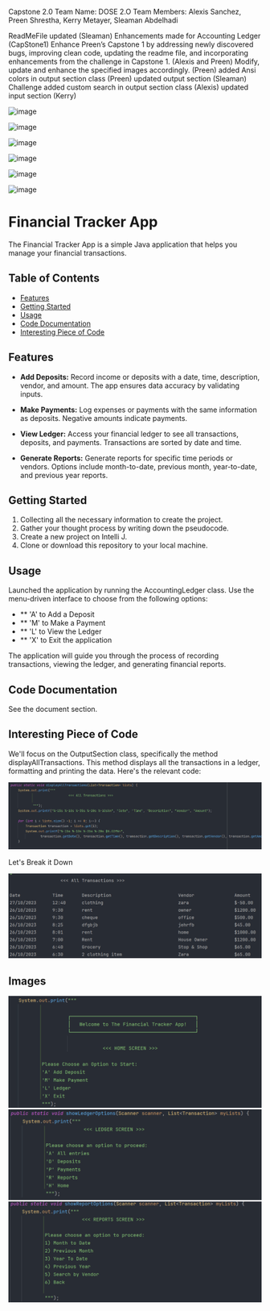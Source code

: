 Capstone 2.0 
Team Name: DOSE 2.O
Team Members: Alexis Sanchez, Preen Shrestha, Kerry Metayer, Sleaman Abdelhadi   
         
ReadMeFile updated (Sleaman)
Enhancements made for Accounting Ledger (CapStone1)
Enhance Preen’s Capstone 1 by addressing newly discovered bugs, improving clean code, updating the readme file, and incorporating enhancements from the challenge in Capstone 1. (Alexis and Preen)
Modify, update and enhance the specified images accordingly. (Preen)
added Ansi colors in output section class (Preen)
updated output section (Sleaman)
Challenge added custom search in output section class (Alexis)
updated input section (Kerry)



![image](https://github.com/PreenShrestha/CapstoneProjects/assets/147070134/b080e688-3328-4c40-b6de-20ead08d9aff)

![image](https://github.com/PreenShrestha/CapstoneProjects/assets/147070134/22596b46-fccb-4c00-a710-9708b8b751b7)

![image](https://github.com/PreenShrestha/CapstoneProjects/assets/147070134/9a5bbbfb-7bbe-4ad6-a307-d5cf3287e1f7)

![image](https://github.com/PreenShrestha/CapstoneProjects/assets/147070134/5536d4bc-6d7c-4e64-84e6-8ff5c3dcec9f)

![image](https://github.com/PreenShrestha/CapstoneProjects/assets/147070134/8ae16946-406c-41cb-b9ce-0b31a1b21e72)

![image](https://github.com/PreenShrestha/CapstoneProjects/assets/147070134/dd812604-7d83-4f19-93f5-caeacfa4c3f2)




 


# Financial Tracker App

The Financial Tracker App is a simple Java application that helps you manage your financial transactions. 
## Table of Contents

- [Features](#features)
- [Getting Started](#getting-started)
- [Usage](#usage)
- [Code Documentation](#code-documentation)
- [Interesting Piece of Code](#piece-of-code)


## Features

- **Add Deposits:** Record income or deposits with a date, time, description, vendor, and amount. The app ensures data accuracy by validating inputs.

- **Make Payments:** Log expenses or payments with the same information as deposits. Negative amounts indicate payments.

- **View Ledger:** Access your financial ledger to see all transactions, deposits, and payments. Transactions are sorted by date and time.

- **Generate Reports:** Generate reports for specific time periods or vendors. Options include month-to-date, previous month, year-to-date, and previous year reports.

## Getting Started

1. Collecting all the necessary information to create the project.
2. Gather your thought process by writing down the pseudocode. 
3. Create a new project on Intelli J. 
4. Clone or download this repository to your local machine.

## Usage
Launched the application by running the AccountingLedger class.
Use the menu-driven interface to choose from the following options:
- ** 'A' to Add a Deposit
- ** 'M' to Make a Payment
- ** 'L' to View the Ledger
- ** 'X' to Exit the application 

The application will guide you through the process of recording transactions, viewing the ledger, and generating financial reports.

## Code Documentation

See the document section. 

## Interesting Piece of Code 

We'll focus on the OutputSection class, specifically the method displayAllTransactions. This method displays all the transactions in a ledger, formatting and printing the data. Here's the relevant code:

<img src = "https://github.com/PreenShrestha/CapstoneProjects/blob/main/images/DisplayAllTransaction.png">

Let's Break it Down

<img src = "https://github.com/PreenShrestha/CapstoneProjects/blob/main/images/AllTransaction%20.png">

## Images 

<img src= "https://github.com/PreenShrestha/CapstoneProjects/blob/main/images/Home%20Screen.png">
<img src= "https://github.com/PreenShrestha/CapstoneProjects/blob/main/images/Ledger%20Screen.png">
<img src="https://github.com/PreenShrestha/CapstoneProjects/blob/main/images/Report%20Screen.png">
